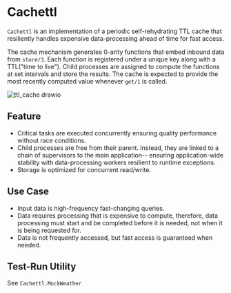   # Cachettl
  `Cachettl` is an implementation of a periodic self-rehydrating TTL cache that resiliently
  handles expensive data-processing ahead of time for fast access.

  The cache mechanism generates 0-arity functions that embed inbound
  data from `store/3`. Each function is registered under a unique key
  along with a TTL("time to live").
  Child processes are assigned to compute the functions at set intervals
  and store the results. The cache is expected to provide the most recently
  computed value whenever `get/1` is called.
  
  ![ttl_cache drawio](https://user-images.githubusercontent.com/35094917/167915091-0b74a38b-5127-4e9d-a6c5-0bfda29453ed.png)


  ## Feature
  - Critical tasks are executed concurrently ensuring quality performance
    without race conditions.
  - Child processes are free from their parent. Instead, they are linked to a
    chain of supervisors to the main application-- ensuring application-wide
    stability with data-processing workers resilient to runtime exceptions.
  - Storage is optimized for concurrent read/write.

  ## Use Case
  - Input data is high-frequency fast-changing queries.
  - Data requires processing that is expensive to compute,
    therefore, data processing must start and be completed
    before it is needed, not when it is being requested for.
  - Data is not frequently accessed, but fast access is guaranteed when needed.

  ## Test-Run Utility
  See `Cachettl.MockWeather`

